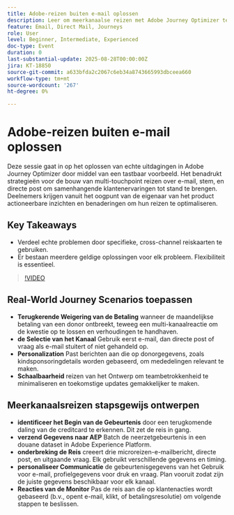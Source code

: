 ```yaml
---
title: Adobe-reizen buiten e-mail oplossen
description: Leer om meerkanaalse reizen met Adobe Journey Optimizer te ontwerpen en te testen, met testprofielen, gebeurtenisgegevens en realistische scenario's voor optimale betrokkenheid.
feature: Email, Direct Mail, Journeys
role: User
level: Beginner, Intermediate, Experienced
doc-type: Event
duration: 0
last-substantial-update: 2025-08-28T00:00:00Z
jira: KT-18850
source-git-commit: a633bfda2c2067c6eb34a8743665993dbceea660
workflow-type: tm+mt
source-wordcount: '267'
ht-degree: 0%

---
```



# Adobe-reizen buiten e-mail oplossen

Deze sessie gaat in op het oplossen van echte uitdagingen in Adobe Journey Optimizer door middel van een tastbaar voorbeeld. Het benadrukt strategieën voor de bouw van multi-touchpoint reizen over e-mail, stem, en directe post om samenhangende klantenervaringen tot stand te brengen. Deelnemers krijgen vanuit het oogpunt van de eigenaar van het product actioneerbare inzichten en benaderingen om hun reizen te optimaliseren.

## Key Takeaways

* Verdeel echte problemen door specifieke, cross-channel reiskaarten te gebruiken.
* Er bestaan meerdere geldige oplossingen voor elk probleem. Flexibiliteit is essentieel.

>[!VIDEO](https://video.tv.adobe.com/v/3471331/?learn=on&enablevpops)

## Real-World Journey Scenarios toepassen

* **Terugkerende Weigering van de Betaling** wanneer de maandelijkse betaling van een donor ontbreekt, teweeg een multi-kanaalreactie om de kwestie op te lossen en verhoudingen te handhaven.
* **de Selectie van het Kanaal** Gebruik eerst e-mail, dan directe post of vraag als e-mail stuitert of niet gehandeld op.
* **Personalization** Past berichten aan die op donorgegevens, zoals kindsponsoringdetails worden gebaseerd, om mededelingen relevant te maken.
* **Schaalbaarheid** reizen van het Ontwerp om teambetrokkenheid te minimaliseren en toekomstige updates gemakkelijker te maken.

## Meerkanaalsreizen stapsgewijs ontwerpen

* **identificeer het Begin van de Gebeurtenis** door een terugkomende daling van de creditcard te erkennen. Dit zet de reis in gang.
* **verzend Gegevens naar AEP** Batch de neerzetgebeurtenis in een douane dataset in Adobe Experience Platform.
* **onderbreking de Reis** creeert drie microreizen-e-mailbericht, directe post, en uitgaande vraag. Elk gebruikt verschillende gegevens en timing.
* **personaliseer Communicatie** de gebeurtenisgegevens van het Gebruik voor e-mail, profielgegevens voor druk en vraag. Plan vooruit zodat zijn de juiste gegevens beschikbaar voor elk kanaal.
* **Reacties van de Monitor** Pas de reis aan die op klantenacties wordt gebaseerd (b.v., opent e-mail, klikt, of betalingsresolutie) om volgende stappen te beslissen.